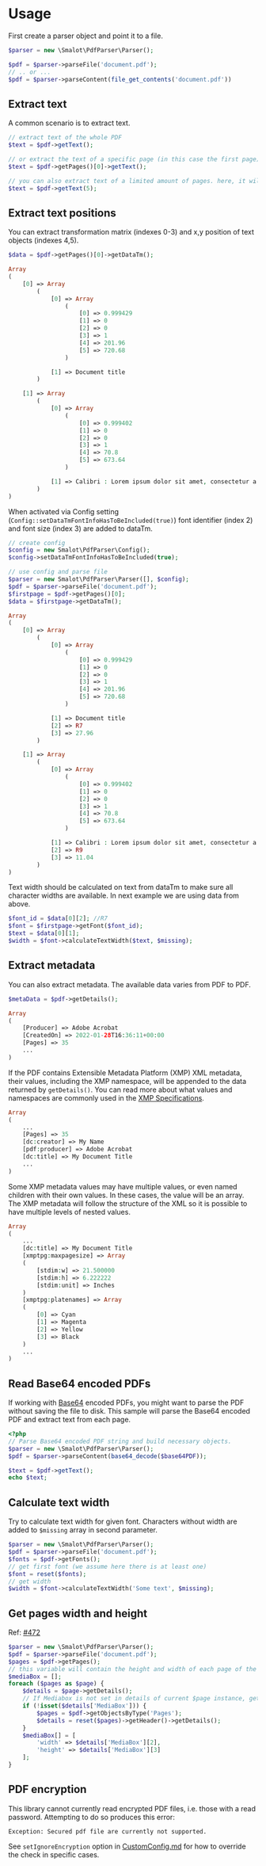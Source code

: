 # Usage

First create a parser object and point it to a file.

```php
$parser = new \Smalot\PdfParser\Parser();

$pdf = $parser->parseFile('document.pdf');
// .. or ...
$pdf = $parser->parseContent(file_get_contents('document.pdf'))
 ```

## Extract text

A common scenario is to extract text.

```php
// extract text of the whole PDF
$text = $pdf->getText();

// or extract the text of a specific page (in this case the first page)
$text = $pdf->getPages()[0]->getText();

// you can also extract text of a limited amount of pages. here, it will only use the first five pages.
$text = $pdf->getText(5);
```

## Extract text positions

You can extract transformation matrix (indexes 0-3) and x,y position of text objects (indexes 4,5).

```php
$data = $pdf->getPages()[0]->getDataTm();

Array
(
    [0] => Array
        (
            [0] => Array
                (
                    [0] => 0.999429
                    [1] => 0
                    [2] => 0
                    [3] => 1
                    [4] => 201.96
                    [5] => 720.68
                )

            [1] => Document title
        )

    [1] => Array
        (
            [0] => Array
                (
                    [0] => 0.999402
                    [1] => 0
                    [2] => 0
                    [3] => 1
                    [4] => 70.8
                    [5] => 673.64
                )

            [1] => Calibri : Lorem ipsum dolor sit amet, consectetur a
        )
)
```

When activated via Config setting (`Config::setDataTmFontInfoHasToBeIncluded(true)`) font identifier (index 2) and font size (index 3) are added to dataTm.

```php
// create config
$config = new Smalot\PdfParser\Config();
$config->setDataTmFontInfoHasToBeIncluded(true);

// use config and parse file
$parser = new Smalot\PdfParser\Parser([], $config);
$pdf = $parser->parseFile('document.pdf');
$firstpage = $pdf->getPages()[0];
$data = $firstpage->getDataTm();

Array
(
    [0] => Array
        (
            [0] => Array
                (
                    [0] => 0.999429
                    [1] => 0
                    [2] => 0
                    [3] => 1
                    [4] => 201.96
                    [5] => 720.68
                )

            [1] => Document title
            [2] => R7
            [3] => 27.96
        )

    [1] => Array
        (
            [0] => Array
                (
                    [0] => 0.999402
                    [1] => 0
                    [2] => 0
                    [3] => 1
                    [4] => 70.8
                    [5] => 673.64
                )

            [1] => Calibri : Lorem ipsum dolor sit amet, consectetur a
            [2] => R9
            [3] => 11.04
        )
)
```

Text width should be calculated on text from dataTm to make sure all character widths are available.
In next example we are using data from above.

```php
$font_id = $data[0][2]; //R7
$font = $firstpage->getFont($font_id);
$text = $data[0][1];
$width = $font->calculateTextWidth($text, $missing);
```

## Extract metadata

You can also extract metadata. The available data varies from PDF to PDF.

```php
$metaData = $pdf->getDetails();

Array
(
    [Producer] => Adobe Acrobat
    [CreatedOn] => 2022-01-28T16:36:11+00:00
    [Pages] => 35
    ...
)
```

If the PDF contains Extensible Metadata Platform (XMP) XML metadata, their values, including the XMP namespace, will be appended to the data returned by `getDetails()`. You can read more about what values and namespaces are commonly used in the [XMP Specifications](https://github.com/adobe/XMP-Toolkit-SDK/tree/main/docs).

```php
Array
(
    ...
    [Pages] => 35
    [dc:creator] => My Name
    [pdf:producer] => Adobe Acrobat
    [dc:title] => My Document Title
    ...
)
```

Some XMP metadata values may have multiple values, or even named children with their own values. In these cases, the value will be an array. The XMP metadata will follow the structure of the XML so it is possible to have multiple levels of nested values.

```php
Array
(
    ...
    [dc:title] => My Document Title
    [xmptpg:maxpagesize] => Array
    (
        [stdim:w] => 21.500000
        [stdim:h] => 6.222222
        [stdim:unit] => Inches
    )
    [xmptpg:platenames] => Array
    (
        [0] => Cyan
        [1] => Magenta
        [2] => Yellow
        [3] => Black
    )
    ...
)
```


## Read Base64 encoded PDFs

If working with [Base64](https://en.wikipedia.org/wiki/Base64) encoded PDFs, you might want to parse the PDF without saving the file to disk.
This sample will parse the Base64 encoded PDF and extract text from each page.

```php
<?php
// Parse Base64 encoded PDF string and build necessary objects.
$parser = new \Smalot\PdfParser\Parser();
$pdf = $parser->parseContent(base64_decode($base64PDF));

$text = $pdf->getText();
echo $text;
```

## Calculate text width

Try to calculate text width for given font.
Characters without width are added to `$missing` array in second parameter.

```php
$parser = new \Smalot\PdfParser\Parser();
$pdf = $parser->parseFile('document.pdf');
$fonts = $pdf->getFonts();
// get first font (we assume here there is at least one)
$font = reset($fonts);
// get width
$width = $font->calculateTextWidth('Some text', $missing);
```

## Get pages width and height

Ref: [#472](https://github.com/smalot/pdfparser/issues/427#issuecomment-973416786)

```php
$parser = new \Smalot\PdfParser\Parser();
$pdf = $parser->parseFile('document.pdf');
$pages = $pdf->getPages();
// this variable will contain the height and width of each page of the given PDF
$mediaBox = [];
foreach ($pages as $page) {
    $details = $page->getDetails();
    // If Mediabox is not set in details of current $page instance, get details from the header instead
    if (!isset($details['MediaBox'])) {
        $pages = $pdf->getObjectsByType('Pages');
        $details = reset($pages)->getHeader()->getDetails();
    }
    $mediaBox[] = [
        'width' => $details['MediaBox'][2],
        'height' => $details['MediaBox'][3]
    ];
}
```

## PDF encryption

This library cannot currently read encrypted PDF files, i.e. those with
a read password.  Attempting to do so produces this error:
```
Exception: Secured pdf file are currently not supported.
```

See `setIgnoreEncryption` option in [CustomConfig.md](CustomConfig.md)
for how to override the check in specific cases.
